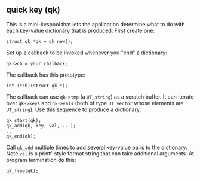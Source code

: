 quick key (qk)
--------------

This is a mini-kvspool that lets the application determine what to do with each
key-value dictionary that is produced.  First create one:

    struct qk *qk = qk_new();

Set up a callback to be invoked whenever you "end" a dictionary:

    qk->cb = your_callback; 

The callback has this prototype:

    int (*cb)(struct qk *);

The callback can use `qk->tmp` (a `UT_string`) as a scratch buffer.  It can
iterate over `qk->keys` and `qk->vals` (both of type `UT_vector` whose elements
are `UT_string`). Use this sequence to produce a dictionary:

    qk_start(qk);
    qk_add(qk, key, val, ...);
    ...
    qk_end(qk);

Call `qk_add` multiple times to add several key-value pairs to the dictionary.
Note `val` is a printf-style format string that can take additional arguments.
At program termination do this:

    qk_free(qk);
